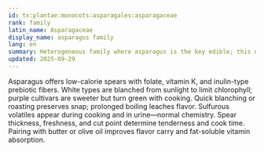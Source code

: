 ```yaml
---
id: tx:plantae:monocots:asparagales:asparagaceae
rank: family
latin_name: Asparagaceae
display_name: asparagus family
lang: en
summary: Heterogeneous family where asparagus is the key edible; this node covers tender shoots (green/white/purple) and related ornamentals not used as food.
updated: 2025-09-29
---
```


Asparagus offers low-calorie spears with folate, vitamin K, and inulin-type prebiotic fibers. White types are blanched from sunlight to limit chlorophyll; purple cultivars are sweeter but turn green with cooking. Quick blanching or roasting preserves snap; prolonged boiling leaches flavor. Sulfurous volatiles appear during cooking and in urine—normal chemistry. Spear thickness, freshness, and cut point determine tenderness and cook time. Pairing with butter or olive oil improves flavor carry and fat-soluble vitamin absorption.
